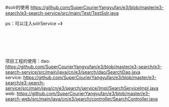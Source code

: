 #solr的使用
https://github.com/SuperCourierYangyufan/e3/blob/master/e3-search/e3-search-service/src/main/Test/TestSolr.java

ps：可以注入solrService
  =》	<bean id="httpSolrServer" class="org.apache.solr.client.solrj.impl.HttpSolrServer"><br/><br/><br/> 
		        <constructor-arg index="0" value="http://123.206.32.230:8080/solr/"/><br/><br/> 
	  </bean><br/> 
    
项目工程的使用：dao: https://github.com/SuperCourierYangyufan/e3/blob/master/e3-search/e3-search-service/src/main/java/cn/e3/search/dao/SearchDao.java <br/>
                service: https://github.com/SuperCourierYangyufan/e3/blob/master/e3-search/e3-search-service/src/main/java/cn/e3/search/service/Impl/SearchServiceImpl.java<br/>
                web: https://github.com/SuperCourierYangyufan/e3/blob/master/e3-search-web/src/main/java/cn/e3/search/controller/SearchController.java<br/>
